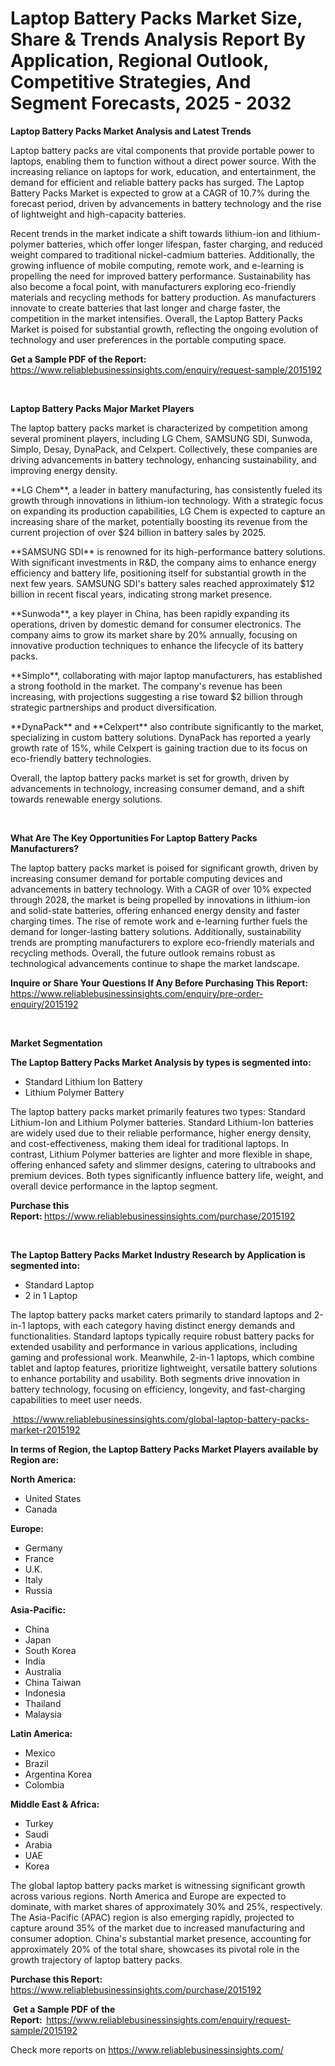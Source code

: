 <p><h1>Laptop Battery Packs Market Size, Share & Trends Analysis Report By Application, Regional Outlook, Competitive Strategies, And Segment Forecasts, 2025 - 2032</h1></p><p><strong>Laptop Battery Packs Market Analysis and Latest Trends</strong></p>
<p><p>Laptop battery packs are vital components that provide portable power to laptops, enabling them to function without a direct power source. With the increasing reliance on laptops for work, education, and entertainment, the demand for efficient and reliable battery packs has surged. The Laptop Battery Packs Market is expected to grow at a CAGR of 10.7% during the forecast period, driven by advancements in battery technology and the rise of lightweight and high-capacity batteries.</p><p>Recent trends in the market indicate a shift towards lithium-ion and lithium-polymer batteries, which offer longer lifespan, faster charging, and reduced weight compared to traditional nickel-cadmium batteries. Additionally, the growing influence of mobile computing, remote work, and e-learning is propelling the need for improved battery performance. Sustainability has also become a focal point, with manufacturers exploring eco-friendly materials and recycling methods for battery production. As manufacturers innovate to create batteries that last longer and charge faster, the competition in the market intensifies. Overall, the Laptop Battery Packs Market is poised for substantial growth, reflecting the ongoing evolution of technology and user preferences in the portable computing space.</p></p>
<p><strong>Get a Sample PDF of the Report:&nbsp;</strong> <a href="https://www.reliablebusinessinsights.com/enquiry/request-sample/2015192?utm_campaign=115&utm_medium=2&utm_source=Github&utm_content=ia&utm_term=17012025&utm_id=laptop-battery-packs">https://www.reliablebusinessinsights.com/enquiry/request-sample/2015192</a></p>
<p>&nbsp;</p>
<p><strong>Laptop Battery Packs Major Market Players</strong></p>
<p><p>The laptop battery packs market is characterized by competition among several prominent players, including LG Chem, SAMSUNG SDI, Sunwoda, Simplo, Desay, DynaPack, and Celxpert. Collectively, these companies are driving advancements in battery technology, enhancing sustainability, and improving energy density.</p><p>**LG Chem**, a leader in battery manufacturing, has consistently fueled its growth through innovations in lithium-ion technology. With a strategic focus on expanding its production capabilities, LG Chem is expected to capture an increasing share of the market, potentially boosting its revenue from the current projection of over $24 billion in battery sales by 2025.</p><p>**SAMSUNG SDI** is renowned for its high-performance battery solutions. With significant investments in R&D, the company aims to enhance energy efficiency and battery life, positioning itself for substantial growth in the next few years. SAMSUNG SDI's battery sales reached approximately $12 billion in recent fiscal years, indicating strong market presence.</p><p>**Sunwoda**, a key player in China, has been rapidly expanding its operations, driven by domestic demand for consumer electronics. The company aims to grow its market share by 20% annually, focusing on innovative production techniques to enhance the lifecycle of its battery packs.</p><p>**Simplo**, collaborating with major laptop manufacturers, has established a strong foothold in the market. The company's revenue has been increasing, with projections suggesting a rise toward $2 billion through strategic partnerships and product diversification.</p><p>**DynaPack** and **Celxpert** also contribute significantly to the market, specializing in custom battery solutions. DynaPack has reported a yearly growth rate of 15%, while Celxpert is gaining traction due to its focus on eco-friendly battery technologies.</p><p>Overall, the laptop battery packs market is set for growth, driven by advancements in technology, increasing consumer demand, and a shift towards renewable energy solutions.</p></p>
<p>&nbsp;</p>
<p><strong>What Are The Key Opportunities For Laptop Battery Packs Manufacturers?</strong></p>
<p><p>The laptop battery packs market is poised for significant growth, driven by increasing consumer demand for portable computing devices and advancements in battery technology. With a CAGR of over 10% expected through 2028, the market is being propelled by innovations in lithium-ion and solid-state batteries, offering enhanced energy density and faster charging times. The rise of remote work and e-learning further fuels the demand for longer-lasting battery solutions. Additionally, sustainability trends are prompting manufacturers to explore eco-friendly materials and recycling methods. Overall, the future outlook remains robust as technological advancements continue to shape the market landscape.</p></p>
<p><strong>Inquire or Share Your Questions If Any Before Purchasing This Report:</strong> <a href="https://www.reliablebusinessinsights.com/enquiry/pre-order-enquiry/2015192?utm_campaign=115&utm_medium=2&utm_source=Github&utm_content=ia&utm_term=17012025&utm_id=laptop-battery-packs">https://www.reliablebusinessinsights.com/enquiry/pre-order-enquiry/2015192</a></p>
<p>&nbsp;</p>
<p><strong>Market Segmentation</strong></p>
<p><strong>The Laptop Battery Packs Market Analysis by types is segmented into:</strong></p>
<p><ul><li>Standard Lithium Ion Battery</li><li>Lithium Polymer Battery</li></ul></p>
<p><p>The laptop battery packs market primarily features two types: Standard Lithium-Ion and Lithium Polymer batteries. Standard Lithium-Ion batteries are widely used due to their reliable performance, higher energy density, and cost-effectiveness, making them ideal for traditional laptops. In contrast, Lithium Polymer batteries are lighter and more flexible in shape, offering enhanced safety and slimmer designs, catering to ultrabooks and premium devices. Both types significantly influence battery life, weight, and overall device performance in the laptop segment.</p></p>
<p><strong>Purchase this Report:&nbsp;</strong><a href="https://www.reliablebusinessinsights.com/purchase/2015192?utm_campaign=115&utm_medium=2&utm_source=Github&utm_content=ia&utm_term=17012025&utm_id=laptop-battery-packs">https://www.reliablebusinessinsights.com/purchase/2015192</a></p>
<p>&nbsp;</p>
<p><strong>The Laptop Battery Packs Market Industry Research by Application is segmented into:</strong></p>
<p><ul><li>Standard Laptop</li><li>2 in 1 Laptop</li></ul></p>
<p><p>The laptop battery packs market caters primarily to standard laptops and 2-in-1 laptops, with each category having distinct energy demands and functionalities. Standard laptops typically require robust battery packs for extended usability and performance in various applications, including gaming and professional work. Meanwhile, 2-in-1 laptops, which combine tablet and laptop features, prioritize lightweight, versatile battery solutions to enhance portability and usability. Both segments drive innovation in battery technology, focusing on efficiency, longevity, and fast-charging capabilities to meet user needs.</p></p>
<p><a href="https://www.reliablebusinessinsights.com/global-laptop-battery-packs-market-r2015192?utm_campaign=115&utm_medium=2&utm_source=Github&utm_content=ia&utm_term=17012025&utm_id=laptop-battery-packs">&nbsp;https://www.reliablebusinessinsights.com/global-laptop-battery-packs-market-r2015192</a></p>
<p><strong>In terms of Region, the Laptop Battery Packs Market Players available by Region are:</strong></p>
<p>
    <p> <strong> North America: </strong>
        <ul>
            <li>United States</li>
            <li>Canada</li>
        </ul>
        </p> 
    <p> <strong> Europe: </strong>
        <ul>
            <li>Germany</li>
            <li>France</li>
            <li>U.K.</li>
            <li>Italy</li>
            <li>Russia</li>
        </ul>
        </p> 
    <p> <strong> Asia-Pacific: </strong>
        <ul>
            <li>China</li>
            <li>Japan</li>
            <li>South Korea</li>
            <li>India</li>
            <li>Australia</li>
            <li>China Taiwan</li>
            <li>Indonesia</li>
            <li>Thailand</li>
            <li>Malaysia</li>
        </ul>
        </p> 
    <p> <strong> Latin America: </strong>
        <ul>
            <li>Mexico</li>
            <li>Brazil</li>
            <li>Argentina Korea</li>
            <li>Colombia</li>
        </ul>
        </p> 
    <p> <strong> Middle East & Africa: </strong>
        <ul>
            <li>Turkey</li>
            <li>Saudi</li>
            <li>Arabia</li>
            <li>UAE</li>
            <li>Korea</li>
        </ul>
    </p>
    </p>
<p><p>The global laptop battery packs market is witnessing significant growth across various regions. North America and Europe are expected to dominate, with market shares of approximately 30% and 25%, respectively. The Asia-Pacific (APAC) region is also emerging rapidly, projected to capture around 35% of the market due to increased manufacturing and consumer adoption. China's substantial market presence, accounting for approximately 20% of the total share, showcases its pivotal role in the growth trajectory of laptop battery packs.</p></p>
<p><strong>Purchase this Report: </strong><a href="https://www.reliablebusinessinsights.com/purchase/2015192?utm_campaign=115&utm_medium=2&utm_source=Github&utm_content=ia&utm_term=17012025&utm_id=laptop-battery-packs">https://www.reliablebusinessinsights.com/purchase/2015192</a></p>
<p>&nbsp;<strong>Get a Sample PDF of the Report:&nbsp;&nbsp;</strong><a href="https://www.reliablebusinessinsights.com/enquiry/request-sample/2015192?utm_campaign=115&utm_medium=2&utm_source=Github&utm_content=ia&utm_term=17012025&utm_id=laptop-battery-packs">https://www.reliablebusinessinsights.com/enquiry/request-sample/2015192</a></p>
<p><strong></strong></p>
<p>Check more reports on <a href="https://www.reliablebusinessinsights.com/?utm_campaign=115&utm_medium=2&utm_source=Github&utm_content=ia&utm_term=17012025&utm_id=laptop-battery-packs">https://www.reliablebusinessinsights.com/</a></p>
